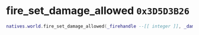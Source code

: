 # fire_set_damage_allowed `0x3D5D3B26`

```lua
natives.world.fire_set_damage_allowed(_firehandle --[[ integer ]], _damageallowed --[[ boolean ]])
```